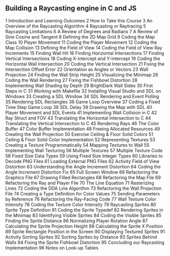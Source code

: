 ## Building a Raycasting engine in C and JS

1 Introduction and Learning Outcomes
2 How to Take this Course
3 An Overview of the Raycasting Algorithm
4 Raycasting or Raytracing
5 Raycasting Limitations
6 A Review of Degrees and Radians
7 A Review of Sine Cosine and Tangent
8 Defining the 2D Map Grid
9 Coding the Map Class
10 Player Movement
11 Coding the Player Movement
12 Coding the Map Collision
13 Defining the Field of View
14 Coding the Field of View Ray Increments
15 Finding Wall Hit
16 Finding Horizontal Intersections
17 Finding Vertical Intersections
18 Coding X-intercept and Y-intercept
19 Coding the Horizontal Wall Intersection
20 Coding the Vertical Intersection
21 Fixing the Intersection Offset Error
22 Orientation as Angles or Vectors
23 Wall Projection
24 Finding the Wall Strip Height
25 Visualizing the Minimap
26 Coding the Wall Rendering
27 Fixing the Fishbowl Distortion
28 Implementing Wall Shading by Depth
29 BrightDark Wall Sides
30 First Steps in C
31 Working with Makefile
32 Installing Visual Studio and SDL on Windows
33 Creating a SDL Window
34 SDL Rendering and Event Polling
35 Rendering SDL Rectangles
36 Game Loop Overview
37 Coding a Fixed Time Step Game Loop
38 SDL Delay
39 Drawing the Map with SDL
40 Player Movement and SDL Events
41 Implementing Wall Collision in C
42 Ray Struct and FOV
43 Translating the Horizontal Intersection to C
44 Translating the Vertical Intersection to C
45 Rendering Rays
46 The Color Buffer
47 Color Buffer Implementation
48 Freeing Allocated Resources
49 Creating the Wall Projection
50 Exercise Ceiling & Floor Solid Colors
51 Ceiling & Floor Solid Color Implementation
52 Representing Textures
53 Creating a Texture Programmatically
54 Mapping Textures to Wall
55 Implementing Wall Texturing
56 Multiple Textures
57 Multiple Texture Code
58 Fixed Size Data Types
59 Using Fixed Size Integer Types
60 Libraries to Decode PNG Files
61 Loading External PNG Files
62 Activity Field of View Distortion
63 Understanding the Angle Increment Distortion
64 Coding the Angle Increment Distortion Fix
65 Full Screen Window
66 Refactoring the Graphics File
67 Drawing Filled Rectangles
68 Refactoring the Map File
69 Refactoring the Ray and Player File
70 The Line Equation
71 Rasterizing Lines
72 Coding the DDA Line Algorithm
73 Refactoring the Wall Projection File
74 Creating a Type Definition for Color Values
75 Sending Parameters by Reference
76 Refactoring the Ray-Facing Code
77 Wall Texture Color Intensity
78 Coding the Texture Color Intensity
79 Raycasting Sprites
80 Sprite Type Definition
81 Coding the Sprite Typedef
82 Rendering Sprites in the Minimap
83 Identifying Visible Sprites
84 Coding the Visible Sprites
85 Finding the Sprite Distance
86 Normalizing Player Rotation Angle
87 Calculating the Sprite Projection Height
88 Calculating the Sprite X Position
89 Sprite Rectangle Position in the Screen
90 Displaying Textured Sprites
91 Activity Sorting Sprites
92 Sorting Sprites by Distance
93 Sprites Behind Walls
94 Fixing the Sprite Fishbowl Distortion
95 Concluding our Raycasting Implementation
96 Notes on Look-up Tables
